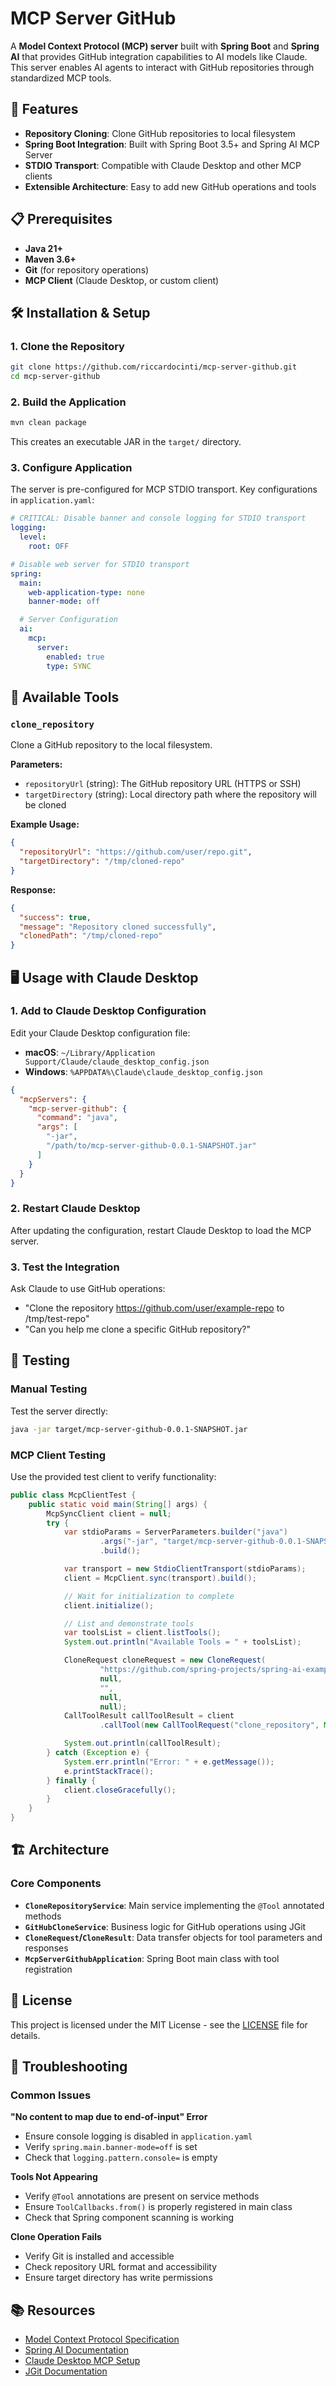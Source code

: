 # MCP Server GitHub

A **Model Context Protocol (MCP) server** built with **Spring Boot** and **Spring AI** that provides GitHub integration capabilities to AI models like Claude. This server enables AI agents to interact with GitHub repositories through standardized MCP tools.

## 🚀 Features

- **Repository Cloning**: Clone GitHub repositories to local filesystem
- **Spring Boot Integration**: Built with Spring Boot 3.5+ and Spring AI MCP Server
- **STDIO Transport**: Compatible with Claude Desktop and other MCP clients
- **Extensible Architecture**: Easy to add new GitHub operations and tools

## 📋 Prerequisites

- **Java 21+**
- **Maven 3.6+**
- **Git** (for repository operations)
- **MCP Client** (Claude Desktop, or custom client)

## 🛠️ Installation & Setup

### 1. Clone the Repository

```bash
git clone https://github.com/riccardocinti/mcp-server-github.git
cd mcp-server-github
```

### 2. Build the Application

```bash
mvn clean package
```

This creates an executable JAR in the `target/` directory.

### 3. Configure Application

The server is pre-configured for MCP STDIO transport. Key configurations in `application.yaml`:

```yaml
# CRITICAL: Disable banner and console logging for STDIO transport
logging:
  level:
    root: OFF

# Disable web server for STDIO transport
spring:
  main:
    web-application-type: none
    banner-mode: off

  # Server Configuration
  ai:
    mcp:
      server:
        enabled: true
        type: SYNC
```

## 🔧 Available Tools

### `clone_repository`
Clone a GitHub repository to the local filesystem.

**Parameters:**
- `repositoryUrl` (string): The GitHub repository URL (HTTPS or SSH)
- `targetDirectory` (string): Local directory path where the repository will be cloned

**Example Usage:**
```json
{
  "repositoryUrl": "https://github.com/user/repo.git",
  "targetDirectory": "/tmp/cloned-repo"
}
```

**Response:**
```json
{
  "success": true,
  "message": "Repository cloned successfully",
  "clonedPath": "/tmp/cloned-repo"
}
```

## 🖥️ Usage with Claude Desktop

### 1. Add to Claude Desktop Configuration

Edit your Claude Desktop configuration file:
- **macOS**: `~/Library/Application Support/Claude/claude_desktop_config.json`
- **Windows**: `%APPDATA%\Claude\claude_desktop_config.json`

```json
{
  "mcpServers": {
    "mcp-server-github": {
      "command": "java",
      "args": [
        "-jar",
        "/path/to/mcp-server-github-0.0.1-SNAPSHOT.jar"
      ]
    }
  }
}
```

### 2. Restart Claude Desktop

After updating the configuration, restart Claude Desktop to load the MCP server.

### 3. Test the Integration

Ask Claude to use GitHub operations:
- "Clone the repository https://github.com/user/example-repo to /tmp/test-repo"
- "Can you help me clone a specific GitHub repository?"

## 🧪 Testing

### Manual Testing
Test the server directly:

```bash
java -jar target/mcp-server-github-0.0.1-SNAPSHOT.jar
```

### MCP Client Testing
Use the provided test client to verify functionality:

```java
public class McpClientTest {
    public static void main(String[] args) {
        McpSyncClient client = null;
        try {
            var stdioParams = ServerParameters.builder("java")
                    .args("-jar", "target/mcp-server-github-0.0.1-SNAPSHOT.jar")
                    .build();

            var transport = new StdioClientTransport(stdioParams);
            client = McpClient.sync(transport).build();

            // Wait for initialization to complete
            client.initialize();

            // List and demonstrate tools
            var toolsList = client.listTools();
            System.out.println("Available Tools = " + toolsList);

            CloneRequest cloneRequest = new CloneRequest(
                    "https://github.com/spring-projects/spring-ai-examples.git",
                    null,
                    "",
                    null,
                    null);
            CallToolResult callToolResult = client
                    .callTool(new CallToolRequest("clone_repository", Map.of("cloneRequest", cloneRequest)));

            System.out.println(callToolResult);
        } catch (Exception e) {
            System.err.println("Error: " + e.getMessage());
            e.printStackTrace();
        } finally {
            client.closeGracefully();
        }
    }
}
```

## 🏗️ Architecture

### Core Components

- **`CloneRepositoryService`**: Main service implementing the `@Tool` annotated methods
- **`GitHubCloneService`**: Business logic for GitHub operations using JGit
- **`CloneRequest`/`CloneResult`**: Data transfer objects for tool parameters and responses
- **`McpServerGithubApplication`**: Spring Boot main class with tool registration

## 📜 License

This project is licensed under the MIT License - see the [LICENSE](LICENSE) file for details.

## 🐛 Troubleshooting

### Common Issues

**"No content to map due to end-of-input" Error**
- Ensure console logging is disabled in `application.yaml`
- Verify `spring.main.banner-mode=off` is set
- Check that `logging.pattern.console=` is empty

**Tools Not Appearing**
- Verify `@Tool` annotations are present on service methods
- Ensure `ToolCallbacks.from()` is properly registered in main class
- Check that Spring component scanning is working

**Clone Operation Fails**
- Verify Git is installed and accessible
- Check repository URL format and accessibility
- Ensure target directory has write permissions

## 📚 Resources

- [Model Context Protocol Specification](https://github.com/modelcontextprotocol/specification)
- [Spring AI Documentation](https://docs.spring.io/spring-ai/reference/)
- [Claude Desktop MCP Setup](https://claude.ai/docs/mcp)
- [JGit Documentation](https://www.eclipse.org/jgit/documentation/)
